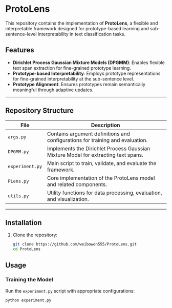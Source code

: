 # ProtoLens

This repository contains the implementation of **ProtoLens**, a flexible and interpretable framework designed for prototype-based learning and sub-sentence-level interpretability in text classification tasks.

## Features

- **Dirichlet Process Gaussian Mixture Models (DPGMM)**: Enables flexible text span extraction for fine-grained prototype learning.
- **Prototype-based Interpretability**: Employs prototype representations for fine-grained interpretability at the sub-sentence level.
- **Prototype Alignment**: Ensures prototypes remain semantically meaningful through adaptive updates.

---

## Repository Structure

| File                | Description                                                                                     |
|---------------------|-------------------------------------------------------------------------------------------------|
| `args.py`           | Contains argument definitions and configurations for training and evaluation.                   |
| `DPGMM.py`          | Implements the Dirichlet Process Gaussian Mixture Model for extracting text spans.              |
| `experiment.py`     | Main script to train, validate, and evaluate the framework.                                     |
| `PLens.py`          | Core implementation of the ProtoLens model and related components.                             |
| `utils.py`          | Utility functions for data processing, evaluation, and visualization.                           |

---

## Installation

1. Clone the repository:
   ```bash
   git clone https://github.com/weibowen555/ProtoLens.git
   cd ProtoLens

## Usage

### Training the Model
Run the `experiment.py` script with appropriate configurations:
```bash
python experiment.py
